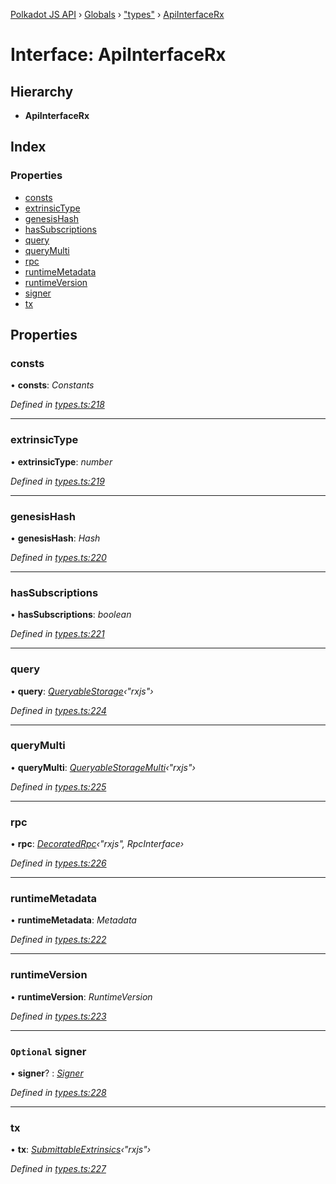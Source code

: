 [Polkadot JS API](../README.md) › [Globals](../globals.md) › ["types"](../modules/_types_.md) › [ApiInterfaceRx](_types_.apiinterfacerx.md)

# Interface: ApiInterfaceRx

## Hierarchy

* **ApiInterfaceRx**

## Index

### Properties

* [consts](_types_.apiinterfacerx.md#consts)
* [extrinsicType](_types_.apiinterfacerx.md#extrinsictype)
* [genesisHash](_types_.apiinterfacerx.md#genesishash)
* [hasSubscriptions](_types_.apiinterfacerx.md#hassubscriptions)
* [query](_types_.apiinterfacerx.md#query)
* [queryMulti](_types_.apiinterfacerx.md#querymulti)
* [rpc](_types_.apiinterfacerx.md#rpc)
* [runtimeMetadata](_types_.apiinterfacerx.md#runtimemetadata)
* [runtimeVersion](_types_.apiinterfacerx.md#runtimeversion)
* [signer](_types_.apiinterfacerx.md#optional-signer)
* [tx](_types_.apiinterfacerx.md#tx)

## Properties

###  consts

• **consts**: *Constants*

*Defined in [types.ts:218](https://github.com/polkadot-js/api/blob/287ceb2ded/packages/api/src/types.ts#L218)*

___

###  extrinsicType

• **extrinsicType**: *number*

*Defined in [types.ts:219](https://github.com/polkadot-js/api/blob/287ceb2ded/packages/api/src/types.ts#L219)*

___

###  genesisHash

• **genesisHash**: *Hash*

*Defined in [types.ts:220](https://github.com/polkadot-js/api/blob/287ceb2ded/packages/api/src/types.ts#L220)*

___

###  hasSubscriptions

• **hasSubscriptions**: *boolean*

*Defined in [types.ts:221](https://github.com/polkadot-js/api/blob/287ceb2ded/packages/api/src/types.ts#L221)*

___

###  query

• **query**: *[QueryableStorage](_types_.queryablestorage.md)‹"rxjs"›*

*Defined in [types.ts:224](https://github.com/polkadot-js/api/blob/287ceb2ded/packages/api/src/types.ts#L224)*

___

###  queryMulti

• **queryMulti**: *[QueryableStorageMulti](../modules/_types_.md#queryablestoragemulti)‹"rxjs"›*

*Defined in [types.ts:225](https://github.com/polkadot-js/api/blob/287ceb2ded/packages/api/src/types.ts#L225)*

___

###  rpc

• **rpc**: *[DecoratedRpc](../modules/_types_.md#decoratedrpc)‹"rxjs", RpcInterface›*

*Defined in [types.ts:226](https://github.com/polkadot-js/api/blob/287ceb2ded/packages/api/src/types.ts#L226)*

___

###  runtimeMetadata

• **runtimeMetadata**: *Metadata*

*Defined in [types.ts:222](https://github.com/polkadot-js/api/blob/287ceb2ded/packages/api/src/types.ts#L222)*

___

###  runtimeVersion

• **runtimeVersion**: *RuntimeVersion*

*Defined in [types.ts:223](https://github.com/polkadot-js/api/blob/287ceb2ded/packages/api/src/types.ts#L223)*

___

### `Optional` signer

• **signer**? : *[Signer](_types_.signer.md)*

*Defined in [types.ts:228](https://github.com/polkadot-js/api/blob/287ceb2ded/packages/api/src/types.ts#L228)*

___

###  tx

• **tx**: *[SubmittableExtrinsics](_types_.submittableextrinsics.md)‹"rxjs"›*

*Defined in [types.ts:227](https://github.com/polkadot-js/api/blob/287ceb2ded/packages/api/src/types.ts#L227)*
